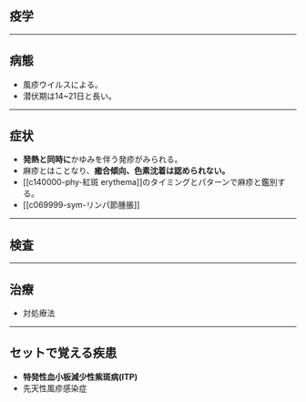 ## 疫学
---
## 病態
- 風疹ウイルスによる。
- 潜伏期は14~21日と長い。
---
## 症状
- **発熱と同時に**かゆみを伴う発疹がみられる。
- 麻疹とはことなり、**癒合傾向、色素沈着は認められない。**
- [[c140000-phy-紅斑 erythema]]のタイミングとパターンで麻疹と鑑別する。
- [[c069999-sym-リンパ節腫脹]]
---
## 検査
---
## 治療
- 対処療法
---
## セットで覚える疾患
- **特発性血小板減少性紫斑病(ITP)**
- 先天性風疹感染症
